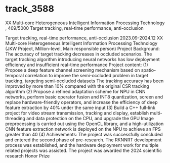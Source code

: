 # track_3588
XX Multi-core Heterogeneous Intelligent Information Processing Technology , 409/5000 Target tracking, real-time performance, anti-occlusion

Target tracking, real-time performance, anti-occlusion
2023.09-2024.12 XX Multi-core Heterogeneous Intelligent Information Processing Technology (JKW Project, Million-level, Main responsible person)
Project Background: The accuracy of target tracking decreases in occluded scenarios. The target tracking algorithm introducing neural networks has low deployment efficiency and insufficient real-time performance
Project content: (1) Propose a deep feature channel screening mechanism based on spatio-temporal correlation to improve the semi-occluded problem in target tracking, targeting semi-occluded datasets
The tracking accuracy has been improved by more than 10% compared with the original CSR tracking algorithm
(2) Propose a refined adaptation scheme for NPU in CNN networks, perform basic operator fusion and INT8 quantization, screen and replace hardware-friendly operators, and increase the efficiency of deep feature extraction by 40% under the same input
(3) Build a C++ full-link project for video stream transmission, tracking and display, establish multi-threading and data protection on the CPU, and upgrade the GPU
Image preprocessing is carried out using the OpenCL library, and a high-utilization CNN feature extraction network is deployed on the NPU to achieve an FPS greater than 40
(4) Achievements: The project was successfully concluded and entered the second phase of pre-research. The RKNNRT development process was established, and the hardware deployment work for multiple related projects was assisted. The project was awarded the 2024 scientific research Honor Prize
